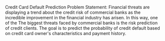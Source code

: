 Credit Card Default Prediction
Problem Statement:
Financial threats are displaying a trend about the credit risk of commercial banks as the incredible improvement in the financial industry has arisen. In this way, one of the The biggest threats faced by commercial banks is the risk prediction of credit clients. The goal is to predict the probability of credit default based on credit card owner's characteristics and payment history.

